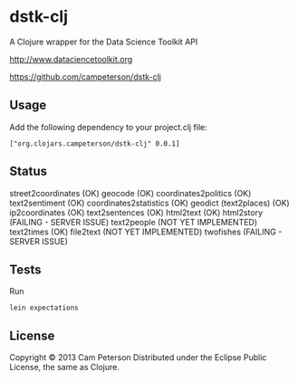# dstk-clj

A Clojure wrapper for the Data Science Toolkit API

http://www.dataciencetoolkit.org

https://github.com/campeterson/dstk-clj

## Usage

Add the following dependency to your project.clj file:

    ["org.clojars.campeterson/dstk-clj" 0.0.1]

## Status

street2coordinates (OK)
geocode (OK)
coordinates2politics (OK)
text2sentiment (OK)
coordinates2statistics (OK)
geodict (text2places) (OK)
ip2coordinates (OK)
text2sentences (OK)
html2text (OK)
html2story (FAILING - SERVER ISSUE)
text2people (NOT YET IMPLEMENTED)
text2times (OK)
file2text (NOT YET IMPLEMENTED)
twofishes (FAILING - SERVER ISSUE)

## Tests
Run

    lein expectations

## License

Copyright © 2013 Cam Peterson
Distributed under the Eclipse Public License, the same as Clojure.
